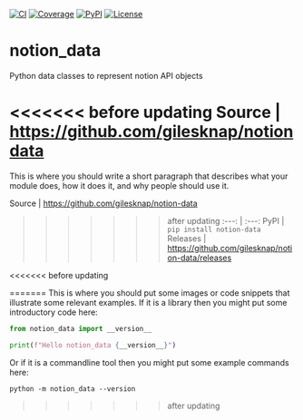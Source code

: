 [![CI](https://github.com/gilesknap/notion-data/actions/workflows/ci.yml/badge.svg)](https://github.com/gilesknap/notion-data/actions/workflows/ci.yml)
[![Coverage](https://codecov.io/gh/gilesknap/notion-data/branch/main/graph/badge.svg)](https://codecov.io/gh/gilesknap/notion-data)
[![PyPI](https://img.shields.io/pypi/v/notion-data.svg)](https://pypi.org/project/notion-data)
[![License](https://img.shields.io/badge/License-Apache%202.0-blue.svg)](https://opensource.org/licenses/Apache-2.0)

# notion_data

Python data classes to represent notion API objects

<<<<<<< before updating
Source          | <https://github.com/gilesknap/notiondata>
=======
This is where you should write a short paragraph that describes what your module does,
how it does it, and why people should use it.

Source          | <https://github.com/gilesknap/notion-data>
>>>>>>> after updating
:---:           | :---:
PyPI            | `pip install notion-data`
Releases        | <https://github.com/gilesknap/notion-data/releases>

<<<<<<< before updating

=======
This is where you should put some images or code snippets that illustrate
some relevant examples. If it is a library then you might put some
introductory code here:

```python
from notion_data import __version__

print(f"Hello notion_data {__version__}")
```

Or if it is a commandline tool then you might put some example commands here:

```
python -m notion_data --version
```
>>>>>>> after updating
